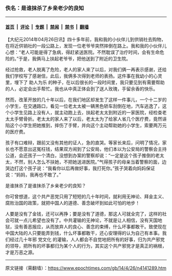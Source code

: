 ### 佚名：是谁抹杀了乡亲老少的良知

---

#### [首页](../../../..?n4141289) &nbsp;|&nbsp; [评论](../../../../../epoch-comment?n4141289) &nbsp;|&nbsp; [专题](../../../../../epoch-special?n4141289) &nbsp;|&nbsp; [禁闻](../../../../../epoch-news?n4141289) &nbsp;|&nbsp; [禁书](../../../../../books?n4141289) &nbsp;|&nbsp; [翻墙](https://github.com/gfw-breaker/nogfw/blob/master/README.md?n4141289)


<div class="post_content" id="artbody" itemprop="articleBody">
 <!-- article content begin -->
 <p>
  【大纪元2014年04月26日讯】四十多年前，我和我的小伙伴儿到供销社去购物，在将近供销社的一段公路上，发现一位老爷爷突然摔倒在路上。我和我的小伙伴儿心想：“老人可能是得了急病，得赶紧送医院。不然耽误了治疗时间，会有生命危险的。”于是，我俩马上扶起老爷爷，把他送到了附近的卫生院。
 </p>
 <p>
  经过抢救，老人脱离了危险，老人的家人来了以后，对我们俩一再表示感谢，还给我们学校写了感谢信，此后，我俩多次得到老师的表扬。这件事在我幼小的心灵里，埋下了
  <ok href="https://www.epochtimes.com/gb/tag/%E5%8A%A9%E4%BA%BA%E4%B8%BA%E4%B9%90.html">
   助人为乐
  </ok>
  的种子，在以后很长的一段时间里，我只要见到有需要帮助的人，必定会出手帮忙。我也从中真正体会到了送人玫瑰，手留余香的快乐。
 </p>
 <p>
  然而，改革开放的几十年以后，在我们地区却发生了这样一件事儿，一个十二岁的小学生，在交通路口，看见一位老太太被一辆黑色轿车刮倒在地，汽车逃逸了，这个小学生见路上没有人，就主动跑上去，扶起老太太到附近的一家医院，经检查老太太手臂骨折。老太太的家人来了以后，老太太为了给家人省几个医疗费，竟然诬陷这个小学生把她推到，摔伤了手臂，并向这个主动帮助她的小学生，索要两万元的医疗费。
 </p>
 <p>
  孩子有口难辩，跟前又没有其他的证人，急的直哭。等家长来后，问明了情况，家长也不愿意出这冤枉钱，结果双方闹到了公安局，他们本以为公安局的警察会主持公道，会还孩子一个清白，没想到办案的警察却说：“一定是这个孩子推倒的老太太，不然，别人怎么不扶她，不把她送进医院。”气得孩子的母亲当着警察的面，边哭边打这个孩子说：“我看你以后再做好事，我打死你。”孩子哭着向妈妈保证说：“妈妈，我再也不敢了。”
 </p>
 <p>
  是谁抹杀了是谁抹杀了乡亲老少的良知？
 </p>
 <p>
  你可曾想道，这个共产恶党只用了短短的几十年时间，就利用无神论、拜金主义、腐败治国的政策，就把中国人的道德、善念破坏到如此可怕的地步！
 </p>
 <p>
  人要是没有了金钱，还可以再挣；要是没有了道德，那这人可就全完了，这样的社会可就一点儿希望也没有了。中共灌输的无神论，不就是让人相信，没有天国地狱，没有善恶报应，从而放弃人的良心、善念的束缚，什么坏事都敢干。致使现在中国大陆的人只要能弄到钱，什么坏事都敢干，还心安理得的认为自己有本事。我们经过几十年邪
  <ok href="https://www.epochtimes.com/gb/tag/%E5%85%9A%E6%96%87%E5%8C%96.html">
   党文化
  </ok>
  的灌输，人人都会不自觉地把所有的好事，归为共产邪党的领导，把所有的坏事都归为某个人的行为，其实这个共产邪党才是真正的祸根，才是万恶之源。
 </p>
 <!-- article content end -->
 <div id="below_article_ad">
 </div>
</div>


---

原文链接（需翻墙）：https://www.epochtimes.com/gb/14/4/26/n4141289.htm